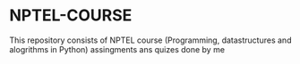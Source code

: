 # NPTEL-COURSE
This repository consists of NPTEL course (Programming, datastructures and alogrithms in Python) assingments ans quizes done by me

